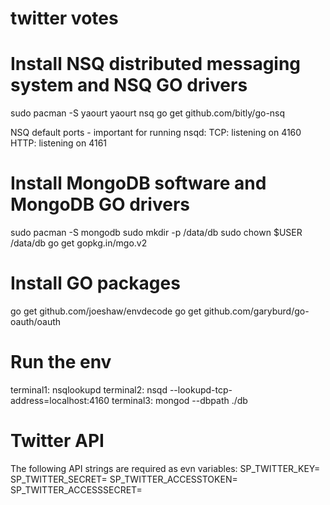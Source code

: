 # twitter votes

# Install NSQ distributed messaging system and NSQ GO drivers
sudo pacman -S yaourt
yaourt nsq
go get github.com/bitly/go-nsq

NSQ default ports - important for running nsqd:
    TCP: listening on 4160
    HTTP: listening on 4161

# Install MongoDB software and MongoDB GO drivers
sudo pacman -S mongodb
sudo mkdir -p /data/db
sudo chown $USER /data/db
go get gopkg.in/mgo.v2

# Install GO packages
go get github.com/joeshaw/envdecode
go get github.com/garyburd/go-oauth/oauth

# Run the env
terminal1:
    nsqlookupd
terminal2:
    nsqd --lookupd-tcp-address=localhost:4160
terminal3:
    mongod --dbpath ./db

# Twitter API
The following API strings are required as evn variables:
SP_TWITTER_KEY=
SP_TWITTER_SECRET=
SP_TWITTER_ACCESSTOKEN=
SP_TWITTER_ACCESSSECRET=
